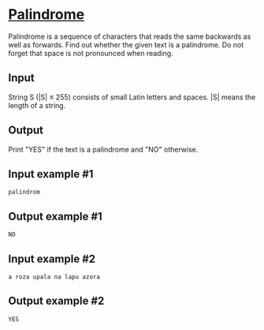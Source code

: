 # [Palindrome](https://www.e-olymp.com/en/problems/2162)
Palindrome is a sequence of characters that reads the same backwards as well as forwards. Find out whether the given text is a palindrome. Do not forget that space is not pronounced when reading.

## Input
String S (|S| ≤ 255) consists of small Latin letters and spaces. |S| means the length of a string.

## Output
Print "YES" if the text is a palindrome and "NO" otherwise.

## Input example #1
```
palindrom
```

## Output example #1
```
NO
```

## Input example #2
```
a roza upala na lapu azora
```

## Output example #2
```
YES
```

